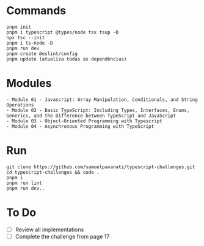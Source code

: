 # Commands
```
pnpm init
pnpm i typescript @types/node tsx tsup -D
npx tsc --init
pnpm i ts-node -D
pnpm run dev
pnpm create @eslint/config
pnpm update (atualiza todas as dependências)
```

# Modules
```
- Module 01 - Javascript: Array Manipulation, Conditionals, and String Operations
- Module 02 - Basic TypeScript: Including Types, Interfaces, Enums, Generics, and the Difference between TypeScript and JavaScript
- Module 03 - Object-Oriented Programming with Typescript
- Module 04 - Asynchronous Programming with TypeScript
```

# Run
```
git clone https://github.com/samuelpavanati/typescript-challenges.git
cd typescript-challenges && code .
pnpm i
pnpm run lint
pnpm run dev..
```

# To Do
- [ ] Review all implementations
- [ ] Complete the challenge from page 17